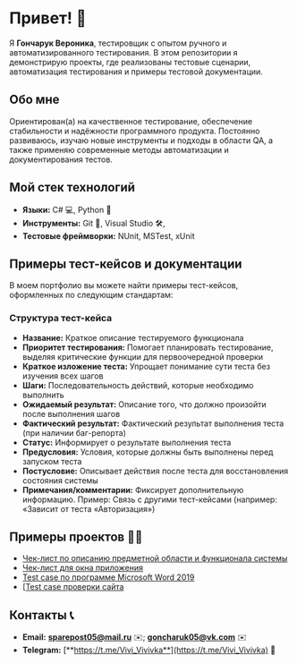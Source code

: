 # Привет! 👋

Я **Гончарук Вероника**, тестировщик с опытом ручного и автоматизированного тестирования. В этом репозитории я демонстрирую проекты, где реализованы тестовые сценарии, автоматизация тестирования и примеры тестовой документации.

## Обо мне

Ориентирован(а) на качественное тестирование, обеспечение стабильности и надёжности программного продукта. Постоянно развиваюсь, изучаю новые инструменты и подходы в области QA, а также применяю современные методы автоматизации и документирования тестов.

## Мой стек технологий

- **Языки:** C# 💻, Python 🐍
- **Инструменты:** Git 🔀, Visual Studio 🛠️, 
- **Тестовые фреймворки:** NUnit, MSTest, xUnit

## Примеры тест-кейсов и документации

В моем портфолио вы можете найти примеры тест-кейсов, оформленных по следующим стандартам:

### Структура тест-кейса

- **Название:** Краткое описание тестируемого функционала
- **Приоритет тестирования:** Помогает планировать тестирование, выделяя критические функции для первоочередной проверки
- **Краткое изложение теста:** Упрощает понимание сути теста без изучения всех шагов
- **Шаги:** Последовательность действий, которые необходимо выполнить
- **Ожидаемый результат:** Описание того, что должно произойти после выполнения шагов
- **Фактический результат:** Фактический результат выполнения теста (при наличии баг-репорта)
- **Статус:** Информирует о результате выполнения теста
- **Предусловия:** Условия, которые должны быть выполнены перед запуском теста
- **Постусловие:** Описывает действия после теста для восстановления состояния системы
- **Примечания/комментарии:** Фиксирует дополнительную информацию. Пример: Связь с другими тест-кейсами (например: «Зависит от теста «Авторизация»)


## Примеры проектов 👨‍💻

- [Чек-лист по описанию предметной области и функционала системы](https://github.com/Vivivka/Vivivka/blob/main/%D0%A7%D0%B5%D0%BA-%D0%BB%D0%B8%D1%81%D1%82%20%D0%BF%D0%BE%20%D0%BE%D0%BF%D0%B8%D1%81%D0%B0%D0%BD%D0%B8%D1%8E%20%D0%BF%D1%80%D0%B5%D0%B4%D0%BC%D0%B5%D1%82%D0%BD%D0%BE%D0%B9%20%D0%BE%D0%B1%D0%BB%D0%B0%D1%81%D1%82%D0%B8%20%D0%B8%20%D1%84%D1%83%D0%BD%D0%BA%D1%86%D0%B8%D0%BE%D0%BD%D0%B0%D0%BB%D0%B0%20%D1%81%D0%B8%D1%81%D1%82%D0%B5%D0%BC%D1%8B%20.docx)
- [Чек-лист для окна приложения](https://github.com/Vivivka/Vivivka/blob/main/%D0%A7%D0%B5%D0%BA-%D0%BB%D0%B8%D1%81%D1%82%20%D0%B4%D0%BB%D1%8F%20%D0%BE%D0%BA%D0%BD%D0%B0%20%D0%BF%D1%80%D0%B8%D0%BB%D0%BE%D0%B6%D0%B5%D0%BD%D0%B8%D1%8F.docx)
- [Test case по программе Microsoft Word 2019](https://github.com/Vivivka/Vivivka/blob/main/Test%20case%20%D0%BF%D0%BE%20%D0%BF%D1%80%D0%BE%D0%B3%D1%80%D0%B0%D0%BC%D0%BC%D0%B5%20Microsoft%20Word%202019.docx)
- [[Test case проверки сайта](https://github.com/Vivivka/Vivivka/blob/main/Test%20case%20%D0%BF%D1%80%D0%BE%D0%B2%D0%B5%D1%80%D0%BA%D0%B8%20%D1%81%D0%B0%D0%B9%D1%82%D0%B0.docx)

## Контакты 📞

- **Email:** [**sparepost05@mail.ru**](mailto:sparepost05@mail.ru) ✉️; [**goncharuk05@vk.com**](mailto:goncharuk05@vk.com) ✉️
- **Telegram:** [**https://t.me/Vivi_Vivivka**](https://t.me/Vivi_Vivivka) 💬
